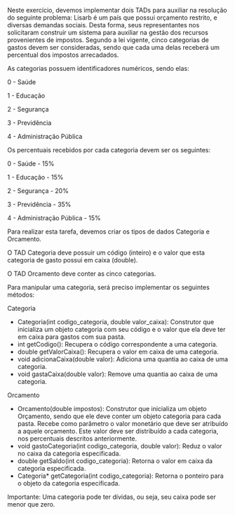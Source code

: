 Neste exercício, devemos implementar dois TADs para auxiliar na resolução do seguinte problema: Lisarb é um país que possui orçamento restrito, e diversas demandas sociais. Desta forma, seus representantes nos solicitaram construir um sistema para auxiliar na gestão dos recursos provenientes de impostos. Segundo a lei vigente, cinco categorias de gastos devem ser consideradas, sendo que cada uma delas receberá um percentual dos impostos arrecadados. 

As categorias possuem identificadores numéricos, sendo elas:

0 - Saúde

1 - Educação

2 - Segurança

3 - Previdência

4 - Administração Pública

Os percentuais recebidos por cada categoria devem ser os seguintes:

0 - Saúde - 15%

1 - Educação - 15%

2 - Segurança - 20%

3 - Previdência - 35%

4 - Administração Pública - 15%


Para realizar esta tarefa, devemos criar os tipos de dados Categoria e Orcamento.

O TAD Categoria deve possuir um código (inteiro) e o valor que esta categoria de gasto possui em caixa (double).

O TAD Orcamento deve conter as cinco categorias.


Para manipular uma categoria, será preciso implementar os seguintes métodos:

Categoria

- Categoria(int codigo_categoria, double valor_caixa): Construtor que inicializa um objeto categoria com seu código e o valor que ela deve ter em caixa para gastos com sua pasta.
- int getCodigo(): Recupera o código correspondente a uma categoria.
- double getValorCaixa(): Recupera o valor em caixa de uma categoria.
- void adicionaCaixa(double valor): Adiciona uma quantia ao caixa de uma categoria.
- void gastaCaixa(double valor): Remove uma quantia ao caixa de uma categoria.


Orcamento

- Orcamento(double impostos): Construtor que inicializa um objeto Orçamento, sendo que ele deve conter um objeto categoria para cada pasta. Recebe como parâmetro o valor monetário que deve ser atribuído a aquele orçamento. Este valor deve ser distribuído a cada categoria, nos percentuais descritos anteriormente.
- void gastoCategoria(int codigo_categoria, double valor): Reduz o valor no caixa da categoria especificada.
- double getSaldo(int codigo_categoria): Retorna o valor em caixa da categoria especificada.
- Categoria* getCategoria(int codigo_categoria): Retorna o ponteiro para o objeto da categoria especificada.


Importante: Uma categoria pode ter dívidas, ou seja, seu caixa pode ser menor que zero.